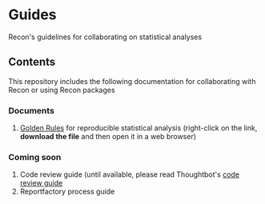 # Guides
Recon's guidelines for collaborating on statistical analyses


## Contents

This repository includes the following documentation for collaborating with
Recon or using Recon packages


### Documents

1. <a href="https://github.com/reconhub/guides/raw/master/golden_rules.html"
   download="golden_rules.html" target="_blank">Golden Rules</a> for
   reproducible statistical analysis (right-click on the link, **download the
   file** and then open it in a web browser)


### Coming soon

1. Code review guide  (until available, please read Thoughtbot's [code review guide](https://github.com/thoughtbot/guides/blob/master/code-review) 
2. Reportfactory process guide 

